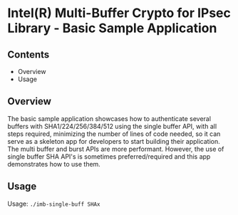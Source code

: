 # Intel(R) Multi-Buffer Crypto for IPsec Library - Basic Sample Application

## Contents

- Overview
- Usage


## Overview

The basic sample application showcases how to authenticate 
several buffers with SHA1/224/256/384/512 using the single buffer API,
with all steps required, minimizing the number of lines of code needed,
so it can serve as a skeleton app for developers to start building their application.
The multi buffer and burst APIs are more performant. However, the use of 
single buffer SHA API's is sometimes preferred/required and
this app demonstrates how to use them.

## Usage

Usage:
    `./imb-single-buff SHAx`
